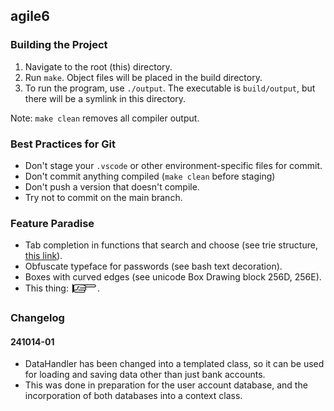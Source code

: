 ## agile6

### Building the Project

1. Navigate to the root (this) directory.
2. Run `make`. Object files will be placed in the build directory.
3. To run the program, use `./output`. The executable is `build/output`, but there will be a symlink in this directory.

Note: `make clean` removes all compiler output.

### Best Practices for Git

- Don't stage your `.vscode` or other environment-specific files for commit.
- Don't commit anything compiled (`make clean` before staging)
- Don't push a version that doesn't compile.
- Try not to commit on the main branch.

### Feature Paradise

- Tab completion in functions that search and choose (see trie structure, [this link](https://github.com/scop/bash-completion)).
- Obfuscate typeface for passwords (see bash text decoration).
- Boxes with curved edges (see unicode Box Drawing block 256D, 256E).
- This thing: 🯁🯂🯃.

### Changelog

#### 241014-01

- DataHandler has been changed into a templated class, so it can be used for loading and saving data other than just bank accounts.
- This was done in preparation for the user account database, and the incorporation of both databases into a context class.